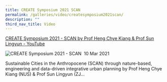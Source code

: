 ```yaml
---
title: CREATE Symposium 2021 SCAN
permalink: /galleries/video/createsymposium2021scan/
description: ""
third_nav_title: Video
---
```

[CREATE Symposium 2021 - SCAN by Prof Heng Chye Kiang & Prof Sun Lingyun - YouTube](https://www.youtube.com/embed/on0sGNTZGPg?html5=1&rel=0)

![CREATE Symposium 2021 - SCAN ](https://img.youtube.com/vi/on0sGNTZGPg/default.jpg)
10 Mar 2021

Sustainable Cities in the Anthropocene (SCAN) through nature-based, engineering and data-driven integrative urban planning by Prof Heng Chye Kiang (NUS) & Prof Sun Lingyun (ZJ...